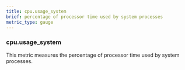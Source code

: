 ```yaml
---
title: cpu.usage_system
brief: percentage of processor time used by system processes
metric_type: gauge
---
```

### cpu.usage_system

This metric measures the percentage of processor time used by system processes.
